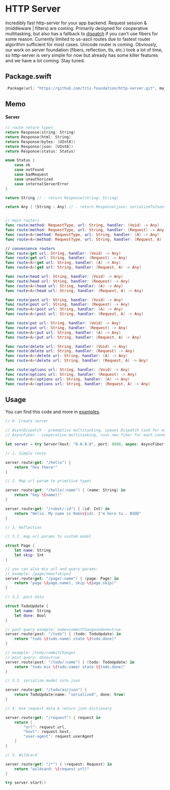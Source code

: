 # HTTP Server

Incredibly fast http-server for your app backend. Request session & (middleware | filters) are coming.
Primarily designed for cooperative multitasking, but also has a fallback to [dispatch](https://github.com/tris-foundation/async-dispatch) if you can't use fibers for some reason.
Currently limited to us-ascii routes due to fastest router algorithm sufficient for most cases. Unicode router is coming.
Obviously, our work on server foundation (fibers, reflection, tls, etc.) took a lot of time, so http-server is very simple for now but already has some killer features and we have a lot coming. Stay tuned.

## Package.swift

```swift
.Package(url: "https://github.com/tris-foundation/http-server.git", majorVersion: 0)
```

## Memo

#### Server

```swift
// route return types
return Response(string: String)
return Response(html: String)
return Response(bytes: [UInt8])
return Response(json: [UInt8])
return Response(status: Status)

enum Status {
    case ok
    case notFound
    case badRequest
    case unauthorized
    case internalServerError
}

return String // - return Response(string: String)

return Any | [String : Any] // - return Response(json: serializeToJson(..))


// main routers
func route(method: RequestType, url: String, handler: (Void) -> Any)
func route(method: RequestType, url: String, handler: (Request) -> Any)
func route<A>(method: RequestType, url: String, handler: (A) -> Any)
func route<A>(method: RequestType, url: String, handler: (Request, A) -> Any)

// convenience routers
func route(get url: String, handler: (Void) -> Any)
func route(get url: String, handler: (Request) -> Any)
func route<A>(get url: String, handler: (A) -> Any)
func route<A>(get url: String, handler: (Request, A) -> Any)

func route(head url: String, handler: (Void) -> Any)
func route(head url: String, handler: (Request) -> Any)
func route<A>(head url: String, handler: (A) -> Any)
func route<A>(head url: String, handler: (Request, A) -> Any)

func route(post url: String, handler: (Void) -> Any)
func route(post url: String, handler: (Request) -> Any)
func route<A>(post url: String, handler: (A) -> Any)
func route<A>(post url: String, handler: (Request, A) -> Any)

func route(put url: String, handler: (Void) -> Any)
func route(put url: String, handler: (Request) -> Any)
func route<A>(put url: String, handler: (A) -> Any)
func route<A>(put url: String, handler: (Request, A) -> Any)

func route(delete url: String, handler: (Void) -> Any)
func route(delete url: String, handler: (Request) -> Any)
func route<A>(delete url: String, handler: (A) -> Any)
func route<A>(delete url: String, handler: (Request, A) -> Any)

func route(options url: String, handler: (Void) -> Any)
func route(options url: String, handler: (Request) -> Any)
func route<A>(options url: String, handler: (A) -> Any)
func route<A>(options url: String, handler: (Request, A) -> Any)
```

## Usage

You can find this code and more in [examples](https://github.com/tris-foundation/examples).

```swift
// 0. Create server

// AsyncDispatch - preemptive multitasking, spawns Dispatch task for each connection
// AsyncFiber - cooperative multitasking, runs new fiber for each connection

let server = try Server(host: "0.0.0.0", port: 8080, async: AsyncFiber())

// 1. Simple route

server.route(get: "/hello") {
    return "hey there!"
}

// 2. Map url param to primitive types

server.route(get: "/hello/:name") { (name: String) in
    return "hey \(name)!"
}

server.route(get: "/robot/:id") { (id: Int) in
    return "Hello. My name is Robo\(id). I'm here to.. BSOD"
}

// 3. Reflection

// 3.1. map url params to custom model

struct Page {
    let name: String
    let skip: Int
}

// you can also mix url and query params:
// example: /page/news?skip=2
server.route(get: "/page/:name") { (page: Page) in
    return "page \(page.name), skip \(page.skip)"
}

// 3.2. post data

struct TodoUpdate {
    let name: String
    let done: Bool
}

// post query example: name=commitChanges&done=true
server.route(post: "/todo") { (todo: TodoUpdate) in
    return "todo \(todo.name) state \(todo.done)"
}

// example: /todo/commitChanges
// post query: done=true
server.route(post: "/todo/:name") { (todo: TodoUpdate) in
    return "todo mix \(todo.name) state \(todo.done)"
}

// 3.3. serialize model into json

server.route(get: "/todo/as/json") {
    return TodoUpdate(name: "serialized", done: true)
}

// 4. Use request data & return json dictionary

server.route(get: "/request") { request in
    return [
        "url": request.url,
        "host": request.host,
        "user-agent": request.userAgent
    ]
}

// 5. Wildcard

server.route(get: "/*") { (request: Request) in
    return "wildcard: \(request.url)"
}

try server.start()
```
